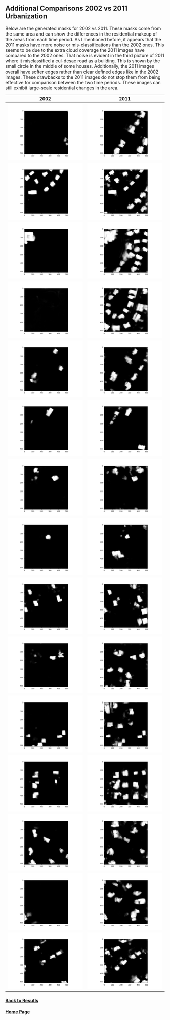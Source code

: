 ## Additional Comparisons 2002 vs 2011 Urbanization

Below are the generated masks for 2002 vs 2011. These masks come from the same area and can show the differences in the residential makeup of the areas from each time period. As I mentioned before, it appears that the 2011 masks have more noise or mis-classifications than the 2002 ones. This seems to be due to the extra cloud coverage the 2011 images have compared to the 2002 ones. That noise is evident in the third picture of 2011 where it misclassified a cul-desac road as a building. This is shown by the small circle in the middle of some houses. Additionally, the 2011 images overall have softer edges rather than clear defined edges like in the 2002 images. These drawbacks to the 2011 images do not stop them from being effective for comparison between the two time periods. These images can still exhibit large-scale residential changes in the area. 

| 2002 | 2011 |
| :----: | :----: |
| ![img.png](images/07_94_mask.png) | ![img.png](images/11_94_mask.png) |
| ![img.png](images/07_54_mask.png) | ![img.png](images/11_54_mask.png) |
| ![img.png](images/07_56_mask.png) | ![img.png](images/11_56_mask.png) |
| ![img.png](images/07_57_mask.png) | ![img.png](images/11_57_mask.png) |
| ![img.png](images/07_71_mask.png) | ![img.png](images/11_71_mask.png) |
| ![img.png](images/07_84_mask.png) | ![img.png](images/11_84_mask.png) |
| ![img.png](images/07_95_mask.png) | ![img.png](images/11_95_mask.png) |
| ![img.png](images/02_44_mask.png) | ![img.png](images/11_44_mask.png) |
| ![img.png](images/02_57_mask.png) | ![img.png](11_57_mask.png) |
| ![img.png](images/02_60_mask.png) | ![img.png](images/11_60_mask.png) |
| ![img.png](images/02_61_mask.png) | ![img.png](images/11_61_mask.png) |
| ![img.png](images/02_72_mask.png) | ![img.png](images/11_72_mask.png) |
| ![img.png](images/02_73_mask.png) | ![img.png](images/11_73_mask.png) |
| ![img.png](images/02_83_mask.png) | ![img.png](images/11_83_mask.png) | 
| ![img.png](images/02_80_mask.png) | ![img.png](images/11_80_mask.png) |

#### [Back to Resutls](results.md)

#### [Home Page](README.md)
